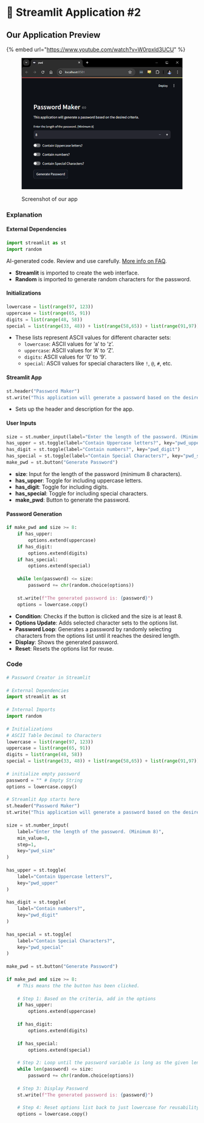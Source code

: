 # 💎 Streamlit Application #2

## Our Application Preview

{% embed url="https://www.youtube.com/watch?v=W0rpxld3UCU" %}



<figure><img src="../../.gitbook/assets/image (1) (1).png" alt=""><figcaption><p>Screenshot of our app</p></figcaption></figure>

### Explanation

#### External Dependencies

```python
import streamlit as st
import random
```

AI-generated code. Review and use carefully. [More info on FAQ](https://www.bing.com/new#faq).

* **Streamlit** is imported to create the web interface.
* **Random** is imported to generate random characters for the password.

#### Initializations

```python
lowercase = list(range(97, 123))
uppercase = list(range(65, 91))
digits = list(range(48, 58))
special = list(range(33, 48)) + list(range(58,65)) + list(range(91,97)) + list(range(123,127))
```

* These lists represent ASCII values for different character sets:
  * `lowercase`: ASCII values for ‘a’ to ‘z’.
  * `uppercase`: ASCII values for ‘A’ to ‘Z’.
  * `digits`: ASCII values for ‘0’ to ‘9’.
  * `special`: ASCII values for special characters like `!`, `@`, `#`, etc.

#### Streamlit App

```python
st.header("Password Maker")
st.write("This application will generate a password based on the desired criteria.")
```

* Sets up the header and description for the app.

#### User Inputs

```python
size = st.number_input(label="Enter the length of the password. (Minimum 8)", min_value=8, step=1, key="pwd_size")
has_upper = st.toggle(label="Contain Uppercase letters?", key="pwd_upper")
has_digit = st.toggle(label="Contain numbers?", key="pwd_digit")
has_special = st.toggle(label="Contain Special Characters?", key="pwd_special")
make_pwd = st.button("Generate Password")
```

* **size**: Input for the length of the password (minimum 8 characters).
* **has\_upper**: Toggle for including uppercase letters.
* **has\_digit**: Toggle for including digits.
* **has\_special**: Toggle for including special characters.
* **make\_pwd**: Button to generate the password.

#### Password Generation

```python
if make_pwd and size >= 8:
    if has_upper:
        options.extend(uppercase)
    if has_digit:
        options.extend(digits)
    if has_special:
        options.extend(special)
    
    while len(password) <= size:
        password += chr(random.choice(options))
    
    st.write(f"The generated password is: {password}")
    options = lowercase.copy()
```

* **Condition**: Checks if the button is clicked and the size is at least 8.
* **Options Update**: Adds selected character sets to the options list.
* **Password Loop**: Generates a password by randomly selecting characters from the options list until it reaches the desired length.
* **Display**: Shows the generated password.
* **Reset**: Resets the options list for reuse.

### Code

```python
# Password Creator in Streamlit

# External Dependencies
import streamlit as st

# Internal Imports
import random

# Initializations
# ASCII Table Decimal to Characters
lowercase = list(range(97, 123))
uppercase = list(range(65, 91))
digits = list(range(48, 58))
special = list(range(33, 48)) + list(range(58,65)) + list(range(91,97)) + list(range(123,127))

# initialize empty password
password = "" # Empty String
options = lowercase.copy()

# Streamlit App starts here
st.header("Password Maker")
st.write("This application will generate a password based on the desired criteria.")

size = st.number_input(
    label="Enter the length of the password. (Minimum 8)",
    min_value=8,
    step=1,
    key="pwd_size"
)

has_upper = st.toggle(
    label="Contain Uppercase letters?",
    key="pwd_upper"
)

has_digit = st.toggle(
    label="Contain numbers?",
    key="pwd_digit"
)

has_special = st.toggle(
    label="Contain Special Characters?",
    key="pwd_special"
)

make_pwd = st.button("Generate Password")

if make_pwd and size >= 8:
    # This means the the button has been clicked.

    # Step 1: Based on the criteria, add in the options
    if has_upper:
        options.extend(uppercase)
    
    if has_digit:
        options.extend(digits)
    
    if has_special:
        options.extend(special)
    
    # Step 2: Loop until the password variable is long as the given length
    while len(password) <= size:
        password += chr(random.choice(options))
    
    # Step 3: Display Password
    st.write(f"The generated password is: {password}")

    # Step 4: Reset options list back to just lowercase for reusability
    options = lowercase.copy()

```
